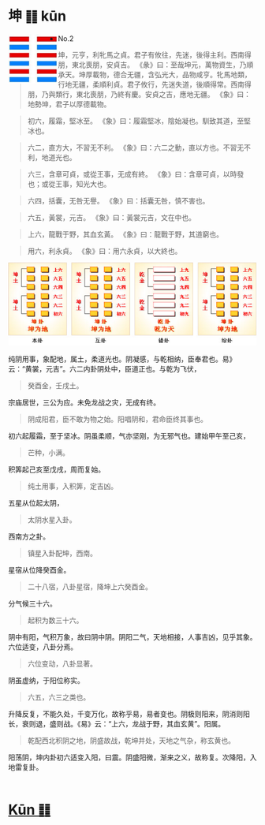 # 坤 ䷁ kūn

<img src="shapes/02.10.png" width="101" alt="坤" align="left">

- No.2

> 坤，元亨，利牝馬之貞。君子有攸往，先迷，後得主利。西南得朋，東北喪朋，安貞吉。
>《彖》曰：至哉坤元，萬物資生，乃順承天。坤厚載物，德合无疆，含弘光大，品物咸亨。牝馬地類，行地无疆，柔順利貞。君子攸行，先迷失道，後順得常。西南得朋，乃與類行，東北喪朋，乃終有慶。安貞之吉，應地无疆。
>《象》曰：地勢坤，君子以厚德載物。

> 初六，履霜，堅冰至。
>《象》曰：履霜堅冰，陰始凝也。馴致其道，至堅冰也。

> 六二，直方大，不習无不利。
>《象》曰：六二之動，直以方也。不習无不利，地道光也。

> 六三，含章可貞，或從王事，无成有終。
>《象》曰：含章可貞，以時發也；或從王事，知光大也。

> 六四，括囊，无咎无譽。
>《象》曰：括囊无咎，慎不害也。

> 六五，黃裳，元吉。
>《象》曰：黃裳元吉，文在中也。

> 上六，龍戰于野，其血玄黃。
>《象》曰：龍戰于野，其道窮也。

> 用六，利永貞。
>《象》曰：用六永貞，以大終也。

<img src="shapes/02.11.png">

纯阴用事，象配地，属土，柔道光也。阴凝感，与乾相纳，臣奉君也。易》云：“黄裳，元吉”。六二内卦阴处中，臣道正也。与乾为飞伏，
> 癸酉金，壬戌土。

宗庙居世，三公为应。未免龙战之灾，无成有终。
> 阴成阳君，臣不敢为物之始。阳唱阴和，君命臣终其事也。

初六起履霜，至于坚冰。阴虽柔顺，气亦坚刚，为无邪气也。建始甲午至己亥，
> 芒种，小满。

积筭起己亥至戊戌，周而复始。
> 纯土用事，入积筭，定吉凶。

五星从位起太阴，
> 太阴水星入卦。

西南方之卦。
> 镇星入卦配坤，西南。

星宿从位降癸酉金。
> 二十八宿，八卦星宿，降坤上六癸酉金。

分气候三十六。
> 起积为数三十六。

阴中有阳，气积万象，故曰阴中阴。阴阳二气，天地相接，人事吉凶，见乎其象。六位适变，八卦分焉。
> 六位变动，八卦显著。

阴虽虚纳，于阳位称实。
> 六五，六三之类也。

升降反复，不能久处，千变万化，故称乎易，易者变也。阴极则阳来，阴消则阳长，衰则退，盛则战。《易》云：“上六，龙战于野，其血玄黄”。阳属。
> 乾配西北积阴之地，阴盛故战，乾坤并处，天地之气杂，称玄黄也。

阳荡阴，坤内卦初六适变入阳，曰震。阴盛阳微，渐来之义，故称复。次降阳，入地雷复卦。
　　　　　　　　　　　　　　　　　　　　　　　　　　　　　　　　　
# [Kūn ䷁](e59da4kun.md)
